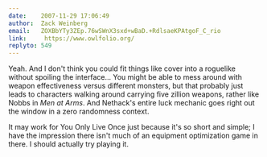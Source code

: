 ```yaml
---
date:    2007-11-29 17:06:49
author:  Zack Weinberg
email:   ZOXBbYTy3ZEp.76wSWnX3sxd+wBaD.+RdlsaeKPAtgoF_C_rio
link:     https://www.owlfolio.org/
replyto: 549
---
```


Yeah.  And I don't think you could fit things like cover into a
roguelike without spoiling the interface...  You might be able to mess
around with weapon effectiveness versus different monsters, but that
probably just leads to characters walking around carrying five zillion
weapons, rather like Nobbs in <i>Men at Arms</i>.  And Nethack's
entire luck mechanic goes right out the window in a zero randomness
context.

It may work for You Only Live Once just because it's so short and
simple; I have the impression there isn't much of an equipment
optimization game in there.  I should actually try playing it.
